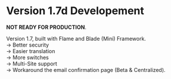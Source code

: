 # Version 1.7d Developement
**NOT READY FOR PRODUCTION**.

Version 1.7, built with Flame and Blade (Mini) Framework.  
-> Better security  
-> Easier translation  
-> More switches  
-> Multi-Site support  
-> Workaround the email confirmation page (Beta & Centralized).  
